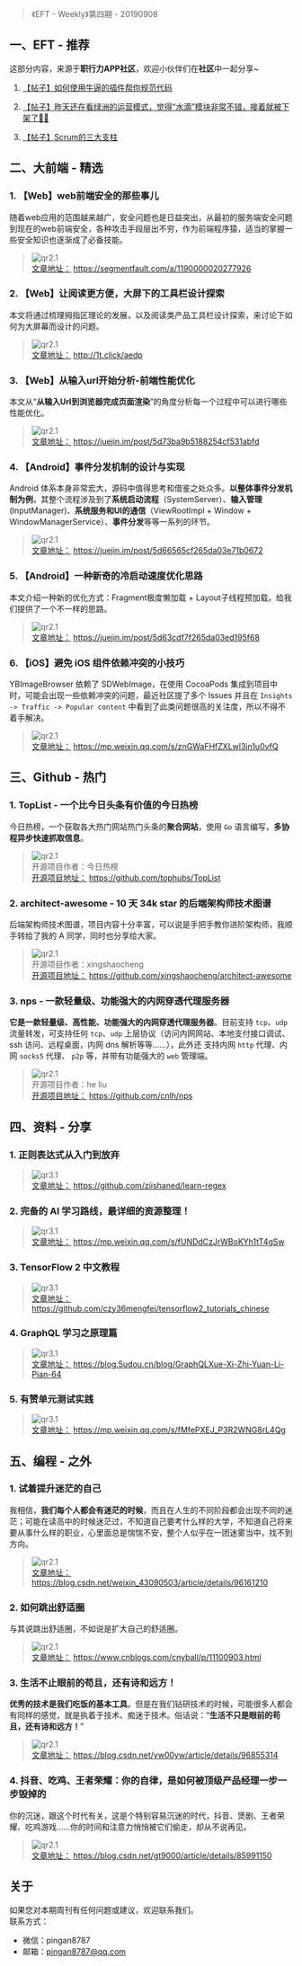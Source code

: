 > 《EFT - Weekly》第四期 - 20190908

## 一、EFT - 推荐

这部分内容，来源于**职行力APP社区**，欢迎小伙伴们在**社区**中一起分享~  

1. [【帖子】如何使用牛逼的插件帮你规范代码](https://res.exexm.com/shareV14/post.html?t=5248721551008558711#23b33f73-be03-4b44-80ba-218032a1bb7b) 

2. [【帖子】昨天还在看绿洲的运营模式，觉得“水滴”模块非常不错，接着就被下架了🤷‍♀️](https://res.exexm.com/shareV14/post.html?t=5248721552255619554#2698a0d3-76df-4b6e-a253-7cd347fd69b6) 

3. [【帖子】Scrum的三大支柱](https://res.exexm.com/shareV14/post.html?t=5248721530263890230#125fb21b-1364-44dc-a2a8-a29ee4c594b8) 


## 二、大前端 - 精选

### 1. 【Web】web前端安全的那些事儿

随着web应用的范围越来越广，安全问题也是日益突出，从最初的服务端安全问题到现在的web前端安全，各种攻击手段层出不穷，作为前端程序猿，适当的掌握一些安全知识也逐渐成了必备技能。

> ![qr2.1](http://images.pingan8787.com/20190908_qr1.1.png)   
> [文章地址：](https://segmentfault.com/a/1190000020277926) https://segmentfault.com/a/1190000020277926


### 2. 【Web】让阅读更方便，大屏下的工具栏设计探索

本文将通过梳理拇指区理论的发展，以及阅读类产品工具栏设计探索，来讨论下如何为大屏幕而设计的问题。

> ![qr2.1](http://images.pingan8787.com/20190908_qr1.2.png)   
> [文章地址：](http://1t.click/aedp) http://1t.click/aedp


### 3. 【Web】从输入url开始分析-前端性能优化

本文从“**从输入Url到浏览器完成页面渲染**”的角度分析每一个过程中可以进行哪些性能优化。

> ![qr2.1](http://images.pingan8787.com/20190908_qr1.3.png)   
> [文章地址：](https://juejin.im/post/5d73ba9b5188254cf531abfd) https://juejin.im/post/5d73ba9b5188254cf531abfd


### 4. 【Android】事件分发机制的设计与实现

Android 体系本身非常宏大，源码中值得思考和借鉴之处众多。**以整体事件分发机制为例**，其整个流程涉及到了**系统启动流程**（SystemServer）、**输入管理**(InputManager)、**系统服务和UI的通信**（ViewRootImpl + Window + WindowManagerService）、**事件分发**等等一系列的环节。

> ![qr2.1](http://images.pingan8787.com/20190908_qr1.4.png)   
> [文章地址：](https://juejin.im/post/5d66565cf265da03e71b0672) https://juejin.im/post/5d66565cf265da03e71b0672

### 5. 【Android】一种新奇的冷启动速度优化思路

本文介绍一种新的优化方式：Fragment极度懒加载 + Layout子线程预加载。给我们提供了一个不一样的思路。

> ![qr2.1](http://images.pingan8787.com/20190908_qr1.5.png)   
> [文章地址：](https://juejin.im/post/5d63cdf7f265da03ed195f68) https://juejin.im/post/5d63cdf7f265da03ed195f68

### 6. 【iOS】避免 iOS 组件依赖冲突的小技巧

YBImageBrowser 依赖了 SDWebImage，在使用 CocoaPods 集成到项目中时，可能会出现一些依赖冲突的问题，最近社区提了多个 Issues 并且在 `Insights -> Traffic -> Popular content` 中看到了此类问题很高的关注度，所以不得不着手解决。

> ![qr2.1](http://images.pingan8787.com/20190908_qr1.6.png)   
> [文章地址：](https://mp.weixin.qq.com/s/znGWaFHfZXLwl3in1u0vfQ) https://mp.weixin.qq.com/s/znGWaFHfZXLwl3in1u0vfQ

## 三、Github - 热门

### 1. TopList - 一个比今日头条有价值的今日热榜

今日热榜，一个获取各大热门网站热门头条的**聚合网站**，使用 `Go` 语言编写，**多协程异步快速抓取信息**。

> ![qr2.1](http://images.pingan8787.com/20190908_qr2.1.png)     
> 开源项目作者：今日热榜     
> [开源项目地址：](https://github.com/tophubs/TopList) https://github.com/tophubs/TopList  

### 2. architect-awesome - 10 天 34k star 的后端架构师技术图谱

 后端架构师技术图谱，项目内容十分丰富，可以说是手把手教你进阶架构师，我顺手转给了我的 A 同学，同时也分享给大家。

> ![qr2.1](http://images.pingan8787.com/20190908_qr2.2.png)     
> 开源项目作者：xingshaocheng        
> [开源项目地址：](https://github.com/xingshaocheng/architect-awesome) https://github.com/xingshaocheng/architect-awesome 

### 3. nps - 一款轻量级、功能强大的内网穿透代理服务器

**它是一款轻量级、高性能、功能强大的内网穿透代理服务器**。目前支持 `tcp`、`udp` 流量转发，可支持任何 `tcp`、`udp` 上层协议（访问内网网站、本地支付接口调试、ssh 访问、远程桌面，内网 dns 解析等等……），此外还 支持内网 `http` 代理、内网 `socks5` 代理、 `p2p` 等，并带有功能强大的 `web` 管理端。

> ![qr2.1](http://images.pingan8787.com/20190908_qr2.3.png)     
> 开源项目作者：he liu    
> [开源项目地址：](https://github.com/cnlh/nps) https://github.com/cnlh/nps   

## 四、资料 - 分享

### 1. 正则表达式从入门到放弃

> ![qr3.1](http://images.pingan8787.com/20190908_qr3.1.png)   
> [文章地址：](https://github.com/ziishaned/learn-regex) https://github.com/ziishaned/learn-regex


### 2. 完备的 AI 学习路线，最详细的资源整理！

> ![qr3.1](http://images.pingan8787.com/20190908_qr3.2.png)   
> [文章地址：](https://mp.weixin.qq.com/s/fUNDdCzJrWBoKYh1tT4gSw) https://mp.weixin.qq.com/s/fUNDdCzJrWBoKYh1tT4gSw

### 3. TensorFlow 2 中文教程

> ![qr3.1](http://images.pingan8787.com/20190908_qr3.3.png)   
> [文章地址：](https://github.com/czy36mengfei/tensorflow2_tutorials_chinese) https://github.com/czy36mengfei/tensorflow2_tutorials_chinese

### 4. GraphQL 学习之原理篇

> ![qr3.1](http://images.pingan8787.com/20190908_qr3.4.png)   
> [文章地址：](https://blog.5udou.cn/blog/GraphQLXue-Xi-Zhi-Yuan-Li-Pian-64) https://blog.5udou.cn/blog/GraphQLXue-Xi-Zhi-Yuan-Li-Pian-64

### 5. 有赞单元测试实践

> ![qr3.1](http://images.pingan8787.com/20190908_qr3.5.png)   
> [文章地址：](https://mp.weixin.qq.com/s/fMfePXEJ_P3R2WNG8rL4Qg) https://mp.weixin.qq.com/s/fMfePXEJ_P3R2WNG8rL4Qg

## 五、编程 - 之外

### 1. 试着提升迷茫的自己

我相信，**我们每个人都会有迷茫的时候**，而且在人生的不同阶段都会出现不同的迷茫；可能在读高中的时候迷茫过，不知道自己要考什么样的大学，不知道自己将来要从事什么样的职业，心里面总是惴惴不安，整个人似乎在一团迷雾当中，找不到方向。

> ![qr2.1](http://images.pingan8787.com/20190908_qr4.1.png)   
> [文章地址：](https://blog.csdn.net/weixin_43090503/article/details/96161210) https://blog.csdn.net/weixin_43090503/article/details/96161210


### 2. 如何跳出舒适圈

与其说跳出舒适圈，不如说是扩大自己的舒适圈。

> ![qr2.1](http://images.pingan8787.com/20190908_qr4.2.png)   
> [文章地址：](https://www.cnblogs.com/cnyball/p/11100903.html) https://www.cnblogs.com/cnyball/p/11100903.html


### 3. 生活不止眼前的苟且，还有诗和远方！

**优秀的技术是我们吃饭的基本工具**。但是在我们钻研技术的时候，可能很多人都会有同样的感觉，就是执着于技术、痴迷于技术。俗话说：“**生活不只是眼前的苟且，还有诗和远方！**”

> ![qr2.1](http://images.pingan8787.com/20190908_qr4.3.png)   
> [文章地址：](https://blog.csdn.net/yw00yw/article/details/96855314) https://blog.csdn.net/yw00yw/article/details/96855314


### 4. 抖音、吃鸡、王者荣耀：你的自律，是如何被顶级产品经理一步一步毁掉的

你的沉迷，跟这个时代有关，这是个特别容易沉迷的时代，抖音、煲剧、王者荣耀、吃鸡游戏……你的时间和注意力悄悄被它们偷走，却从不说再见。

> ![qr2.1](http://images.pingan8787.com/20190908_qr4.4.png)   
> [文章地址：](https://blog.csdn.net/gt9000/article/details/85991150) https://blog.csdn.net/gt9000/article/details/85991150


## 关于

如果您对本期周刊有任何问题或建议，欢迎联系我们。   
联系方式：   
* 微信：pingan8787
* 邮箱：pingan8787@qq.com